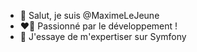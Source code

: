 
- 👋 Salut, je suis @MaximeLeJeune
- ❤️‍🔥 Passionné par le développement ! 
- 🌱 J'essaye de m'expertiser sur Symfony